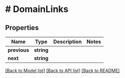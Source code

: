 # # DomainLinks

## Properties

Name | Type | Description | Notes
------------ | ------------- | ------------- | -------------
**previous** | **string** |  |
**next** | **string** |  |

[[Back to Model list]](../../README.md#models) [[Back to API list]](../../README.md#endpoints) [[Back to README]](../../README.md)
